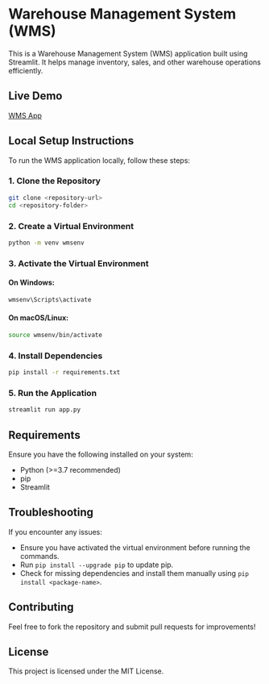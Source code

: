 # Warehouse Management System (WMS)

This is a Warehouse Management System (WMS) application built using Streamlit. It helps manage inventory, sales, and other warehouse operations efficiently.

## Live Demo
[WMS App](https://tejaso23-warehouse-assesment-app-c6oncq.streamlit.app/)

## Local Setup Instructions
To run the WMS application locally, follow these steps:

### 1. Clone the Repository
```sh
git clone <repository-url>
cd <repository-folder>
```

### 2. Create a Virtual Environment
```sh
python -m venv wmsenv
```

### 3. Activate the Virtual Environment
#### On Windows:
```sh
wmsenv\Scripts\activate
```
#### On macOS/Linux:
```sh
source wmsenv/bin/activate
```

### 4. Install Dependencies
```sh
pip install -r requirements.txt
```

### 5. Run the Application
```sh
streamlit run app.py
```

## Requirements
Ensure you have the following installed on your system:
- Python (>=3.7 recommended)
- pip
- Streamlit

## Troubleshooting
If you encounter any issues:
- Ensure you have activated the virtual environment before running the commands.
- Run `pip install --upgrade pip` to update pip.
- Check for missing dependencies and install them manually using `pip install <package-name>`.

## Contributing
Feel free to fork the repository and submit pull requests for improvements!

## License
This project is licensed under the MIT License.

